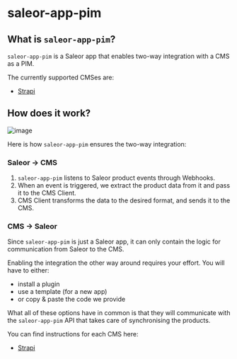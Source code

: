 # saleor-app-pim

## What is `saleor-app-pim`?

`saleor-app-pim` is a Saleor app that enables two-way integration with a CMS as a PIM.

The currently supported CMSes are:

- [Strapi](https://strapi.io/)

## How does it work?
<!-- todo: mermaid chart -->

![image](https://user-images.githubusercontent.com/44495184/199695741-29797a19-066d-47cb-a439-1d87497e7559.png)

Here is how `saleor-app-pim` ensures the two-way integration:

### Saleor -> CMS

1. `saleor-app-pim` listens to Saleor product events through Webhooks.
2. When an event is triggered, we extract the product data from it and pass it to the CMS Client.
3. CMS Client transforms the data to the desired format, and sends it to the CMS.

### CMS -> Saleor

Since `saleor-app-pim` is just a Saleor app, it can only contain the logic for communication from Saleor to the CMS.

Enabling the integration the other way around requires your effort. You will have to either:

- install a plugin
- use a template (for a new app)
- or copy & paste the code we provide

What all of these options have in common is that they will communicate with the `saleor-app-pim` API that takes care of synchronising the products.

You can find instructions for each CMS here:

- [Strapi](./docs/strapi.md)
